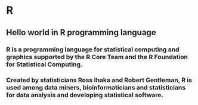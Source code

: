 # R
## Hello world in R programming language

### R is a programming language for statistical computing and graphics supported by the R Core Team and the R Foundation for Statistical Computing.

### Created by statisticians Ross Ihaka and Robert Gentleman, R is used among data miners, bioinformaticians and statisticians for data analysis and developing statistical software.